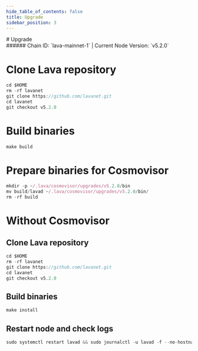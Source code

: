 ```yaml
---
hide_table_of_contents: false
title: Upgrade
sidebar_position: 3
---
```


<div class="h1-with-icon icon-lava">
# Upgrade
</div>
###### Chain ID: `lava-mainnet-1` | Current Node Version: `v5.2.0`


# Clone Lava repository
```js
cd $HOME
rm -rf lavanet
git clone https://github.com/lavanet.git
cd lavanet
git checkout v5.2.0
 ```

# Build binaries
```js
make build
 ```

# Prepare binaries for Cosmovisor
```js
mkdir -p ~/.lava/cosmovisor/upgrades/v5.2.0/bin
mv build/lavad ~/.lava/cosmovisor/upgrades/v5.2.0/bin/
rm -rf build
```

# Without Cosmovisor
## Clone Lava repository
```js
cd $HOME
rm -rf lavanet
git clone https://github.com/lavanet.git
cd lavanet
git checkout v5.2.0
 ```

## Build binaries
```js
make install
 ```

## Restart node and check logs
```js
sudo systemctl restart lavad && sudo journalctl -u lavad -f --no-hostname -o cat
```